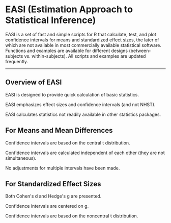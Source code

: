 # EASI (Estimation Approach to Statistical Inference)

EASI is a set of fast and simple scripts for R that calculate, test, and plot confidence intervals for means and standardized effect sizes, the later of which are not available in most commercially available statistical software. Functions and examples are available for different designs (between-subjects vs. within-subjects). All scripts and examples are updated frequently.

------

## Overview of EASI

EASI is designed to provide quick calculation of basic statistics.

EASI emphasizes effect sizes and confidence intervals (and not NHST).

EASI calculates statistics not readily available in other statistics packages.

## For Means and Mean Differences

Confidence intervals are based on the central t distribution.

Confidence intervals are calculated independent of each other (they are not simultaneous).

No adjustments for multiple intervals have been made.

## For Standardized Effect Sizes

Both Cohen's d and Hedge's g are presented.

Confidence intervals are centered on g.

Confidence intervals are based on the noncentral t distribution.
